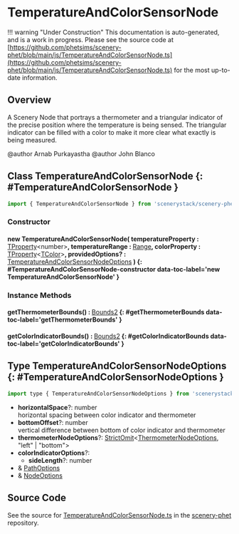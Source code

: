 # TemperatureAndColorSensorNode

!!! warning "Under Construction"
    This documentation is auto-generated, and is a work in progress. Please see the source code at
    [https://github.com/phetsims/scenery-phet/blob/main/js/TemperatureAndColorSensorNode.ts](https://github.com/phetsims/scenery-phet/blob/main/js/TemperatureAndColorSensorNode.ts) for the most up-to-date information.

## Overview

A Scenery Node that portrays a thermometer and a triangular indicator of the precise position where the temperature
is being sensed. The triangular indicator can be filled with a color to make it more clear what exactly is being
measured.

@author Arnab Purkayastha
@author John Blanco

## Class TemperatureAndColorSensorNode {: #TemperatureAndColorSensorNode }


```js
import { TemperatureAndColorSensorNode } from 'scenerystack/scenery-phet';
```
### Constructor

#### new TemperatureAndColorSensorNode( temperatureProperty : <span style="font-weight: 400;">[TProperty](../axon/TProperty.md)&lt;<span style="color: hsla(calc(var(--md-hue) + 180deg),80%,40%,1);">number</span>&gt;</span>, temperatureRange : <span style="font-weight: 400;">[Range](../dot/Range.md)</span>, colorProperty : <span style="font-weight: 400;">[TProperty](../axon/TProperty.md)&lt;[TColor](../scenery/TColor.md)&gt;</span>, providedOptions? : <span style="font-weight: 400;">[TemperatureAndColorSensorNodeOptions](../scenery-phet/TemperatureAndColorSensorNode.md#TemperatureAndColorSensorNodeOptions)</span> ) {: #TemperatureAndColorSensorNode-constructor data-toc-label='new TemperatureAndColorSensorNode' }

### Instance Methods

#### getThermometerBounds() : <span style="font-weight: 400;">[Bounds2](../dot/Bounds2.md)</span> {: #getThermometerBounds data-toc-label='getThermometerBounds' }

#### getColorIndicatorBounds() : <span style="font-weight: 400;">[Bounds2](../dot/Bounds2.md)</span> {: #getColorIndicatorBounds data-toc-label='getColorIndicatorBounds' }



## Type TemperatureAndColorSensorNodeOptions {: #TemperatureAndColorSensorNodeOptions }


```js
import type { TemperatureAndColorSensorNodeOptions } from 'scenerystack/scenery-phet';
```


- **horizontalSpace**?: <span style="color: hsla(calc(var(--md-hue) + 180deg),80%,40%,1);">number</span>
<br>  horizontal spacing between color indicator and thermometer
- **bottomOffset**?: <span style="color: hsla(calc(var(--md-hue) + 180deg),80%,40%,1);">number</span>
<br>  vertical difference between bottom of color indicator and thermometer
- **thermometerNodeOptions**?: [StrictOmit](../phet-core/StrictOmit.md)&lt;[ThermometerNodeOptions](../scenery-phet/ThermometerNode.md#ThermometerNodeOptions), "left" | "bottom"&gt;
- **colorIndicatorOptions**?:
  - **sideLength**?: <span style="color: hsla(calc(var(--md-hue) + 180deg),80%,40%,1);">number</span>
- &amp; [PathOptions](../scenery/Path.md#PathOptions)
- &amp; [NodeOptions](../scenery/Node.md#NodeOptions)




## Source Code

See the source for [TemperatureAndColorSensorNode.ts](https://github.com/phetsims/scenery-phet/blob/main/js/TemperatureAndColorSensorNode.ts) in the [scenery-phet](https://github.com/phetsims/scenery-phet) repository.
